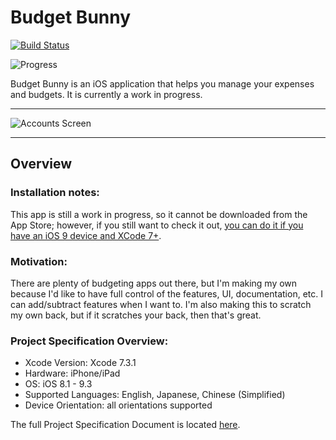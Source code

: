 # Budget Bunny

[![Build Status](https://travis-ci.org/kieferyap/budget-bunny.svg?branch=master)](https://travis-ci.org/kieferyap/budget-bunny)

![Progress](http://progressed.io/bar/25?title=Progress)  

Budget Bunny is an iOS application that helps you manage your expenses and budgets. It is currently a work in progress.

----------------------- 

![Accounts Screen](https://github.com/kieferyap/budget-bunny/blob/develop/BudgetBunny/Documents/images/accounts-usecase.gif "Accounts Screen")

-----------------------

## Overview

### Installation notes:

This app is still a work in progress, so it cannot be downloaded from the App Store; however, if you still want to check it out, [you can do it if you have an iOS 9 device and XCode 7+](http://bouk.co/blog/sideload-iphone/). 

### Motivation:

There are plenty of budgeting apps out there, but I'm making my own because I'd like to have full control of the features, UI, documentation, etc. I can add/subtract features when I want to. I'm also making this to scratch my own back, but if it scratches your back, then that's great.

### Project Specification Overview:

- Xcode Version: Xcode 7.3.1
- Hardware: iPhone/iPad
- OS: iOS 8.1 - 9.3
- Supported Languages: English, Japanese, Chinese (Simplified)
- Device Orientation: all orientations supported

The full Project Specification Document is located [here](https://github.com/kieferyap/budget-bunny/blob/develop/BudgetBunny/Documents/budget-bunny.pdf).
